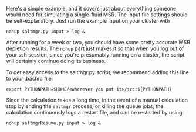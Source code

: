 Here's a simple example, and it covers just about everything someone
would need for simulating a single-fluid MSR. The input file settings
should be self-explanatory. Just run the example input on your cluster
with

`nohup saltmgr.py input > log &`

After running for a week or two, you should have some pretty accurate MSR
depletion results. The `nohup` part just makes it so that when you log out
of your ssh session, since you're presumably running on a cluster, the script
will certainly continue doing its business.

To get easy access to the saltmgr.py script, we recommend adding this line
to your .bashrc file:

`export PYTHONPATH=$HOME/<wherever you put it>/src:${PYTHONPATH}`

Since the calculation takes a long time, in the event of a manual calculation
stop by ending the `saltmgr` process, or killing the queue jobs, the calculation
continuously logs a restart file, and can be restarted by using:

`nohup saltmgrResume.py input > log &`

